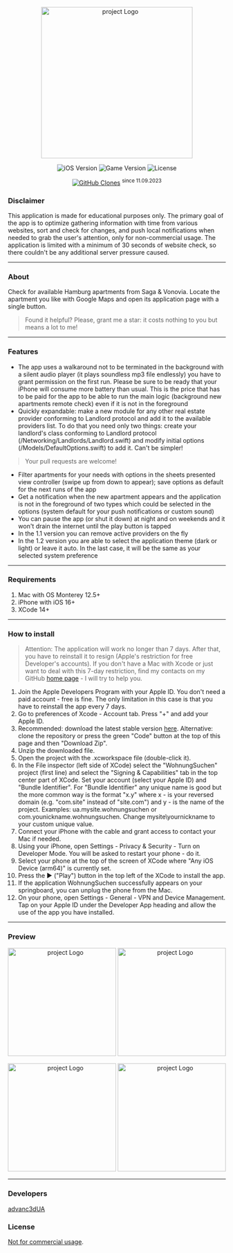 <p align="center">
      <img src="https://github.com/advanc3dUA/WohnungSuchen/blob/main/WohnungSuchen/Logos/LaunchLogo.png" alt= "project Logo" width="350">
</p>

<p align="center">
   <img src="https://img.shields.io/badge/iOS-16.0%2B-blueviolet" alt="iOS Version">
   <img src="https://img.shields.io/badge/Version-1.22-blue" alt="Game Version">
   <img src="https://img.shields.io/badge/License-CC_BY--NC_4.0-darkgreen.svg" alt="License">
</p>
<p align="center">
<a href='https://github.com/MShawon/github-clone-count-badge'><img alt='GitHub Clones' src='https://img.shields.io/badge/dynamic/json?color=success&label=Clone&query=count&url=https://gist.githubusercontent.com/advanc3dUA/64246d82f8d3073cec7968493dbeb97c/raw/clone.json&logo=github'></a> <sup>since 11.09.2023</sup>
</p>

### Disclaimer

This application is made for educational purposes only. The primary goal of the app is to optimize gathering information with time from various websites, sort and check for changes, and push local notifications when needed to grab the user's attention, only for non-commercial usage. The application is limited with a minimum of 30 seconds of website check, so there couldn't be any additional server pressure caused.

---

### About

Check for available Hamburg apartments from Saga & Vonovia. Locate the apartment you like with Google Maps and open its application page with a single button.

> Found it helpful? Please, grant me a star: it costs nothing to you but means a lot to me!

---

### Features
- The app uses a walkaround not to be terminated in the background with a silent audio player (it plays soundless mp3 file endlessly) you have to grant permission on the first run. Please be sure to be ready that your iPhone will consume more battery than usual. This is the price that has to be paid for the app to be able to run the main logic (background new apartments remote check) even if it is not in the foreground
- Quickly expandable: make a new module for any other real estate provider conforming to Landlord protocol and add it to the available providers list. To do that you need only two things: create your landlord's class conforming to Landlord protocol (/Networking/Landlords/Landlord.swift) and modify initial options (/Models/DefaultOptions.swift) to add it. Can't be simpler!
> Your pull requests are welcome!
- Filter apartments for your needs with options in the sheets presented view controller (swipe up from down to appear); save options as default for the next runs of the app
- Get a notification when the new apartment appears and the application is not in the foreground of two types which could be selected in the options (system default for your push notifications or custom sound)
- You can pause the app (or shut it down) at night and on weekends and it won't drain the internet until the play button is tapped
- In the 1.1 version you can remove active providers on the fly
- In the 1.2 version you are able to select the application theme (dark or light) or leave it auto. In the last case, it will be the same as your selected system preference

---

### Requirements
1. Mac with OS Monterey 12.5+
2. iPhone with iOS 16+
3. XCode 14+
---

### How to install
> Attention: The application will work no longer than 7 days. After that, you have to reinstall it to resign (Apple's restriction for free Developer's accounts). If you don't have a Mac with Xcode or just want to deal with this 7-day restriction, find my contacts on my GitHub [home page](https://github.com/advanc3dUA) - I will try to help you.
1. Join the Apple Developers Program with your Apple ID. You don't need a paid account - free is fine. The only limitation in this case is that you have to reinstall the app every 7 days.
2. Go to preferences of Xcode - Account tab. Press "+" and add your Apple ID.
3. Recommended: download the latest stable version [here](https://github.com/advanc3dUA/WohnungSuchen/releases). Alternative: clone the repository or press the green "Code" button at the top of this page and then "Download Zip".
4. Unzip the downloaded file.
5. Open the project with the .xcworkspace file (double-click it).
6. In the File inspector (left side of XCode) select the "WohnungSuchen" project (first line) and select the "Signing & Capabilities" tab in the top center part of XCode. Set your account (select your Apple ID) and "Bundle Identifier". For "Bundle Identifier" any unique name is good but the more common way is the format "x.y" where x - is your reversed domain (e.g. "com.site" instead of "site.com") and y - is the name of the project. Examples: ua.mysite.wohnungsuchen or com.younickname.wohnungsuchen. Change mysite\yournickname to your custom unique value.
7. Connect your iPhone with the cable and grant access to contact your Mac if needed.
8. Using your iPhone, open Settings - Privacy & Security - Turn on Developer Mode. You will be asked to restart your phone - do it.
9. Select your phone at the top of the screen of XCode where "Any iOS Device (arm64)" is currently set.
10. Press the ▶️ ("Play") button in the top left of the XCode to install the app.
11. If the application WohnungSuchen successfully appears on your springboard, you can unplug the phone from the Mac.
12. On your phone, open Settings - General - VPN and Device Management. Tap on your Apple ID under the Developer App heading and allow the use of the app you have installed.

---

### Preview
<p align="center">
      <img src="https://github.com/advanc3dUA/WohnungSuchen/blob/main/WohnungSuchen/Logos/preview-1.png" alt= "project Logo" width="250">
      <img src="https://github.com/advanc3dUA/WohnungSuchen/blob/main/WohnungSuchen/Logos/preview-2.png" alt= "project Logo" width="250">
</p>
<p align="center">
      <img src="https://github.com/advanc3dUA/WohnungSuchen/blob/main/WohnungSuchen/Logos/preview-3.png" alt= "project Logo" width="250">
      <img src="https://github.com/advanc3dUA/WohnungSuchen/blob/main/WohnungSuchen/Logos/preview-4.gif" alt= "project Logo" width="250">
</p>

---

### Developers
[advanc3dUA](https://github.com/advanc3dUA)

### License
[Not for commercial usage](https://creativecommons.org/licenses/by-nc/4.0/).
